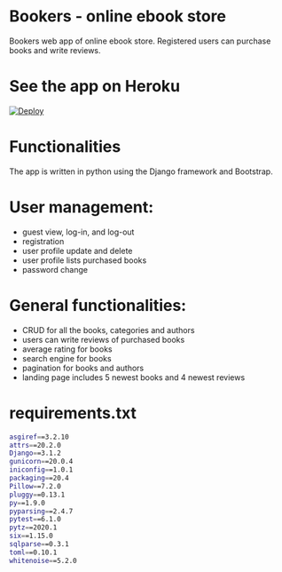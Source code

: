 # Bookers - online ebook store
Bookers web app of online ebook store. Registered users can purchase books and write reviews.

# See the app on Heroku
<a href="https://ebookstorebookers.herokuapp.com">
  <img src="https://www.herokucdn.com/deploy/button.svg" alt="Deploy">
</a>

# Functionalities
The app is written in python using the Django framework and Bootstrap.

# User management:
- guest view, log-in, and log-out
- registration
- user profile update and delete
- user profile lists purchased books
- password change

# General functionalities:
- CRUD for all the books, categories and authors
- users can write reviews of purchased books
- average rating for books
- search engine for books
- pagination for books and authors
- landing page includes 5 newest books and 4 newest reviews

# requirements.txt
```sh
asgiref==3.2.10
attrs==20.2.0
Django==3.1.2
gunicorn==20.0.4
iniconfig==1.0.1
packaging==20.4
Pillow==7.2.0
pluggy==0.13.1
py==1.9.0
pyparsing==2.4.7
pytest==6.1.0
pytz==2020.1
six==1.15.0
sqlparse==0.3.1
toml==0.10.1
whitenoise==5.2.0
```
